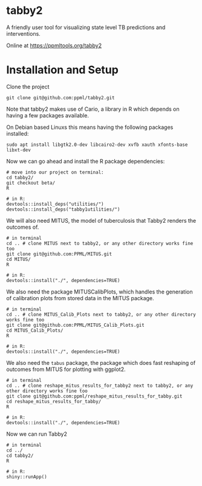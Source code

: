 # tabby2 

A friendly user tool for visualizing state level TB predictions and interventions. 

Online at https://ppmltools.org/tabby2

# Installation and Setup

Clone the project 

    git clone git@github.com:ppml/tabby2.git

Note that tabby2 makes use of Cario, a library in R which 
depends on having a few packages available.

On Debian based Linuxs this means having the following packages 
installed:

    sudo apt install libgtk2.0-dev libcairo2-dev xvfb xauth xfonts-base libxt-dev

Now we can go ahead and install the R package dependencies: 

    # move into our project on terminal:
    cd tabby2/
    git checkout beta/
    R

    # in R:
    devtools::install_deps("utilities/")
    devtools::install_deps("tabby1utilities/")

We will also need MITUS, the model of tuberculosis that Tabby2 renders the 
outcomes of. 

    # in terminal 
    cd .. # clone MITUS next to tabby2, or any other directory works fine too
    git clone git@github.com:PPML/MITUS.git
    cd MITUS/
    R

    # in R: 
    devtools::install("./", dependencies=TRUE)

We also need the package MITUSCalibPlots, which handles the generation of 
calibration plots from stored data in the MITUS package. 

    # in terminal 
    cd .. # clone MITUS_Calib_Plots next to tabby2, or any other directory works fine too
    git clone git@github.com:PPML/MITUS_Calib_Plots.git
    cd MITUS_Calib_Plots/
    R

    # in R: 
    devtools::install("./", dependencies=TRUE)

We also need the `tabus` package, the package which does fast reshaping of outcomes from MITUS 
for plotting with ggplot2. 

    # in terminal 
    cd .. # clone reshape_mitus_results_for_tabby2 next to tabby2, or any other directory works fine too
    git clone git@github.com:ppml/reshape_mitus_results_for_tabby.git
    cd reshape_mitus_results_for_tabby/
    R

    # in R: 
    devtools::install("./", dependencies=TRUE)

Now we can run Tabby2

    # in terminal 
    cd ../
    cd tabby2/
    R

    # in R: 
    shiny::runApp()

